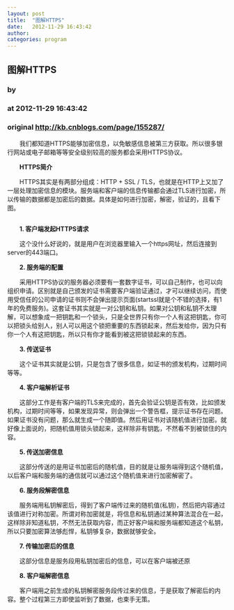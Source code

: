 ```yaml
---
layout: post
title:  "图解HTTPS"
date:   2012-11-29 16:43:42
author: 
categories: program
---
```


## 图解HTTPS
### by 
### at 2012-11-29 16:43:42
### original <http://kb.cnblogs.com/page/155287/>

<p>　　我们都知道HTTPS能够加密信息，以免敏感信息被第三方获取。所以很多银行网站或电子邮箱等等安全级别较高的服务都会采用HTTPS协议。</p><p>　　<strong>HTTPS简介</strong></p><p>　　HTTPS其实是有两部分组成：HTTP + SSL / TLS，也就是在HTTP上又加了一层处理加密信息的模块。服务端和客户端的信息传输都会通过TLS进行加密，所以传输的数据都是加密后的数据。具体是如何进行加密，解密，验证的，且看下图。</p><p style="text-align:center"><img src="http://pic002.cnblogs.com/images/2012/38542/2012072310244445.png" alt=""></p><p>　　<strong>1. 客户端发起HTTPS请求</strong></p><p>　　这个没什么好说的，就是用户在浏览器里输入一个https网址，然后连接到server的443端口。</p><p>　　<strong>2. 服务端的配置</strong></p><p>　　采用HTTPS协议的服务器必须要有一套数字证书，可以自己制作，也可以向组织申请。区别就是自己颁发的证书需要客户端验证通过，才可以继续访问，而使用受信任的公司申请的证书则不会弹出提示页面(startssl就是个不错的选择，有1年的免费服务)。这套证书其实就是一对公钥和私钥。如果对公钥和私钥不太理解，可以想象成一把钥匙和一个锁头，只是全世界只有你一个人有这把钥匙，你可以把锁头给别人，别人可以用这个锁把重要的东西锁起来，然后发给你，因为只有你一个人有这把钥匙，所以只有你才能看到被这把锁锁起来的东西。</p><p>　　<strong>3. 传送证书</strong></p><p>　　这个证书其实就是公钥，只是包含了很多信息，如证书的颁发机构，过期时间等等。</p><p>　　<strong>4. 客户端解析证书</strong></p><p>　　这部分工作是有客户端的TLS来完成的，首先会验证公钥是否有效，比如颁发机构，过期时间等等，如果发现异常，则会弹出一个警告框，提示证书存在问题。如果证书没有问题，那么就生成一个随即值。然后用证书对该随机值进行加密。就好像上面说的，把随机值用锁头锁起来，这样除非有钥匙，不然看不到被锁住的内容。</p><p>　　<strong>5. 传送加密信息</strong></p><p>　　这部分传送的是用证书加密后的随机值，目的就是让服务端得到这个随机值，以后客户端和服务端的通信就可以通过这个随机值来进行加密解密了。</p><p>　　<strong>6. 服务段解密信息</strong></p><p>　　服务端用私钥解密后，得到了客户端传过来的随机值(私钥)，然后把内容通过该值进行对称加密。所谓对称加密就是，将信息和私钥通过某种算法混合在一起，这样除非知道私钥，不然无法获取内容，而正好客户端和服务端都知道这个私钥，所以只要加密算法够彪悍，私钥够复杂，数据就够安全。</p><p>　　<strong>7. 传输加密后的信息</strong></p><p>　　这部分信息是服务段用私钥加密后的信息，可以在客户端被还原</p><p>　　<strong>8. 客户端解密信息</strong></p><p>　　客户端用之前生成的私钥解密服务段传过来的信息，于是获取了解密后的内容。整个过程第三方即使监听到了数据，也束手无策。</p>